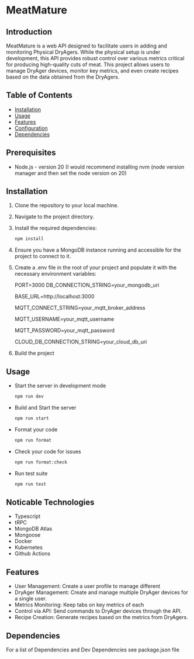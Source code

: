 # MeatMature

## Introduction

MeatMature is a web API designed to facilitate users in adding and monitoring Physical DryAgers. While the physical setup is under development, this API provides robust control over various metrics critical for producing high-quality cuts of meat. This project allows users to manage DryAger devices, monitor key metrics, and even create recipes based on the data obtained from the DryAgers.

## Table of Contents

- [Installation](#installation)
- [Usage](#usage)
- [Features](#features)
- [Configuration](#configuration)
- [Dependencies](#dependencies)

## Prerequisites

- Node.js - version 20
  (I would recommend installing nvm (node version manager and then set the node version on 20)

## Installation

1. Clone the repository to your local machine.
2. Navigate to the project directory.
3. Install the required dependencies:
   ```bash
   npm install
   ```
4. Ensure you have a MongoDB instance running and accessible for the project to connect to it.
5. Create a .env file in the root of your project and populate it with the necessary environment variables:

   PORT=3000
   DB_CONNECTION_STRING=your_mongodb_uri

   BASE_URL=http://localhost:3000

   MQTT_CONNECT_STRING=your_mqtt_broker_address

   MQTT_USERNAME=your_mqtt_username

   MQTT_PASSWORD=your_mqtt_password

   CLOUD_DB_CONNECTION_STRING=your_cloud_db_uri

6. Build the project

## Usage

- Start the server in development mode
  ```bash
  npm run dev
  ```
- Build and Start the server
  ```bash
  npm run start
  ```
- Format your code
  ```bash
  npm run format
  ```
- Check your code for issues
  ```bash
  npm run format:check
  ```
- Run test suite
  ```bash
  npm run test
  ```

## Noticable Technologies

- Typescript
- tRPC
- MongoDB Atlas
- Mongoose
- Docker
- Kubernetes
- Github Actions

## Features

- User Management: Create a user profile to manage different
- DryAger Management: Create and manage multiple DryAger devices for a single user.
- Metrics Monitoring: Keep tabs on key metrics of each
- Control via API: Send commands to DryAger devices through the API.
- Recipe Creation: Generate recipes based on the metrics from DryAgers.

## Dependencies

For a list of Dependencies and Dev Dependencies see package.json file
